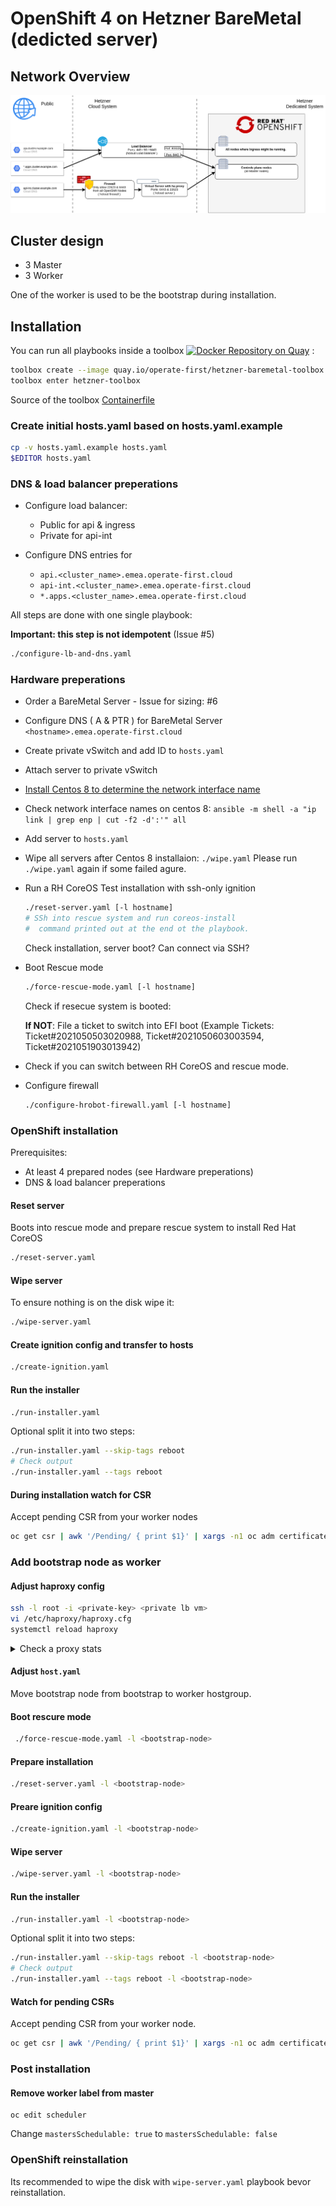 # OpenShift 4 on Hetzner BareMetal (dedicted server)

## Network Overview

![Network overview](docs/images/network-overview-v3.png)


## Cluster design

* 3 Master
* 3 Worker

One of the worker is used to be the bootstrap during installation.

## Installation

You can run all playbooks inside a toolbox [![Docker Repository on Quay](https://quay.io/repository/operate-first/hetzner-baremetal-toolbox/status "Docker Repository on Quay")](https://quay.io/repository/operate-first/hetzner-baremetal-toolbox) :

```bash
toolbox create --image quay.io/operate-first/hetzner-baremetal-toolbox hetzner-toolbox
toolbox enter hetzner-toolbox
```

Source of the toolbox [Containerfile](/Containerfile)


### Create initial hosts.yaml based on hosts.yaml.example

```bash
cp -v hosts.yaml.example hosts.yaml
$EDITOR hosts.yaml
```

### DNS & load balancer preperations

  * Configure load balancer:
      * Public for api & ingress
      * Private for api-int

  * Configure DNS entries for
      * `api.<cluster_name>.emea.operate-first.cloud`
      * `api-int.<cluster_name>.emea.operate-first.cloud`
      * `*.apps.<cluster_name>.emea.operate-first.cloud`

All steps are done with one single playbook:

**Important: this step is not idempotent** (Issue #5)

```bash
./configure-lb-and-dns.yaml
```

### Hardware preperations

  * Order a BareMetal Server - Issue for sizing: #6

  * Configure DNS ( A & PTR ) for BareMetal Server
      `<hostname>.emea.operate-first.cloud`

  * Create private vSwitch and add ID to `hosts.yaml`

  * Attach server to private vSwitch

  * [Install Centos 8 to determine the network interface name](docs/install-centos-8.md)

  * Check network interface names on centos 8: `ansible -m shell -a "ip link | grep enp | cut -f2 -d':'" all`

  * Add server to `hosts.yaml`

  * Wipe all servers after Centos 8 installaion: `./wipe.yaml`
    Please run `./wipe.yaml` again if some failed agure.

  * Run a RH CoreOS Test installation with ssh-only ignition
    ```bash
    ./reset-server.yaml [-l hostname]
    # SSh into rescue system and run coreos-install
    #  command printed out at the end ot the playbook.
    ```

    Check installation, server boot? Can connect via SSH?

  * Boot Rescue mode

    ```bash
    ./force-rescue-mode.yaml [-l hostname]
    ```

    Check if resecue system is booted:

      **If NOT**: File a ticket to switch into EFI boot (Example Tickets: Ticket#2021050503020988, Ticket#2021050603003594, Ticket#2021051903013942)

  * Check if you can switch between RH CoreOS and rescue mode.

  * Configure firewall
    ```bash
    ./configure-hrobot-firewall.yaml [-l hostname]
    ```

### OpenShift installation

Prerequisites:
  * At least 4 prepared nodes (see Hardware preperations)
  * DNS & load balancer preperations


#### Reset server

Boots into rescue mode and prepare rescue system to install Red Hat CoreOS

```bash
./reset-server.yaml
```

#### Wipe  server

To ensure nothing is on the disk wipe it:

```bash
./wipe-server.yaml
```


#### Create ignition config and transfer to hosts

```bash
./create-ignition.yaml
```

#### Run the installer


```bash
./run-installer.yaml
```

Optional split it into two steps:

```bash
./run-installer.yaml --skip-tags reboot
# Check output
./run-installer.yaml --tags reboot
```

#### During installation watch for CSR

Accept pending CSR from your worker nodes

```bash
oc get csr | awk '/Pending/ { print $1}' | xargs -n1 oc adm certificate approve
```

### Add bootstrap node as worker

#### Adjust haproxy config

```bash
ssh -l root -i <private-key> <private lb vm>
vi /etc/haproxy/haproxy.cfg
systemctl reload haproxy
```

<details>
  <summary>Check a proxy stats</summary>

```bash
echo "show stat" | nc -U /var/lib/haproxy/stats | cut -d "," -f 1,2,18,57| column -s, -t;
# pxname               svname                           status  last_chk
machine-config-server  FRONTEND                         OPEN
machine-config-server  host01.example.com  UP
machine-config-server  host02.example.com  UP
machine-config-server  host04.example.com  UP
machine-config-server  BACKEND                          UP
api                    FRONTEND                         OPEN
api                    host01.example.com  UP
api                    host02.example.com  UP
api                    host04.example.com  UP
api                    BACKEND                          UP
```

</details>

#### Adjust `host.yaml`

Move bootstrap node from bootstrap to worker hostgroup.

#### Boot rescure mode

```bash
 ./force-rescue-mode.yaml -l <bootstrap-node>
```

#### Prepare installation
```bash
./reset-server.yaml -l <bootstrap-node>
```

#### Preare ignition config
```bash
./create-ignition.yaml -l <bootstrap-node>
```

#### Wipe server

```bash
./wipe-server.yaml -l <bootstrap-node>
```

#### Run the installer


```bash
./run-installer.yaml -l <bootstrap-node>
```

Optional split it into two steps:

```bash
./run-installer.yaml --skip-tags reboot -l <bootstrap-node>
# Check output
./run-installer.yaml --tags reboot -l <bootstrap-node>
```

#### Watch for pending CSRs

Accept pending CSR from your worker node.

```bash
oc get csr | awk '/Pending/ { print $1}' | xargs -n1 oc adm certificate approve
```

### Post installation

#### Remove worker label from master

```
oc edit scheduler
```
Change `mastersSchedulable: true` to `mastersSchedulable: false`


### OpenShift reinstallation

Its recommended to wipe the disk with `wipe-server.yaml` playbook bevor reinstallation.
